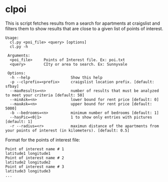 clpoi
===

This is script fetches results from a search for apartments at craigslist and filters them
to show results that are close to a given list of points of interest.

    Usage:
      cl.py <poi_file> <query> [options]
      cl.py -h

     Arguments:
      <poi_file>     Points of Interest file. Ex: poi.txt
      <query>        CIty or area to search. Ex: Sunnyvale

     Options:
      -h --help                  Show this help
      -p --clprefix=<prefix>     craigslist location prefix. [default: sfbay]
      --maxResults=<n>           number of results that must be analyzed to meet your criteria [default: 50]
      --minAsk=<n>               lower bound for rent price [default: 0]
      --maxAsk=<n>               upper bound for rent price [default: 5000]
      -b --bedrooms=<n>          minimum number of bedrooms [default: 1]
      --hasPic=<0|1>             1 to show only entries with pictures [default: 1]
      -r --radius=<r>            maximun distance of the apartments from your points of interest (in kilometers). [default: 0.5]


Format for the points of interest file:

    Point of interest name # 1
    latitude1 longitude1
    Point of interest name # 2
    latitude2 longitude2
    Point of interest name # 3
    latitude3 longitude3
    ...

